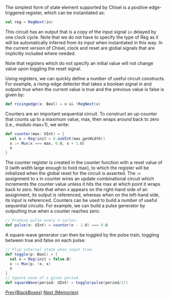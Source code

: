 The simplest form of state element supported by Chisel is a positive edge-triggered register, which can be instantiated as:
```scala
val reg = RegNext(in)
```
This circuit has an output that is a copy of the input signal `in` delayed by one clock cycle. Note that we do not have to specify the type of Reg as it will be automatically inferred from its input when instantiated in this way. In the current version of Chisel, clock and reset are global signals that are implicitly included where needed.

Note that registers which do not specify an initial value will not change value upon toggling the reset signal.

Using registers, we can quickly define a number of useful circuit constructs. For example, a rising-edge detector that takes a boolean signal in and outputs true when the current value is true and the previous value is false is given by:
```scala
def risingedge(x: Bool) = x && !RegNext(x)
```
Counters are an important sequential circuit. To construct an up-counter that counts up to a maximum value, max, then wraps around back to zero (i.e., modulo max+1), we write:
```scala
def counter(max: UInt) = {
  val x = Reg(init = 0.asUInt(max.getWidth))
  x := Mux(x === max, 0.U, x + 1.U)
  x
}
```
The counter register is created in the counter function with a reset value of 0 (with width large enough to hold max), to which the register will be initialized when the global reset for the circuit is asserted. The := assignment to x in counter wires an update combinational circuit which increments the counter value unless it hits the max at which point it wraps back to zero. Note that when x appears on the right-hand side of an assignment, its output is referenced, whereas when on the left-hand side, its input is referenced.
Counters can be used to build a number of useful sequential circuits. For example, we can build a pulse generator by outputting true when a counter reaches zero:
```scala
// Produce pulse every n cycles.
def pulse(n: UInt) = counter(n - 1.U) === 0.U
```
A square-wave generator can then be toggled by the pulse train, toggling between true and false on each pulse:
```scala
// Flip internal state when input true.
def toggle(p: Bool) = {
  val x = Reg(init = false.B)
  x := Mux(p, !x, x)
  x
}
// Square wave of a given period.
def squareWave(period: UInt) = toggle(pulse(period/2))
```
[Prev(BlackBoxes)](BlackBoxes) [Next (Memories)](Memories)
